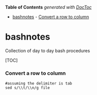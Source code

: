 **Table of Contents**  *generated with [DocToc](http://doctoc.herokuapp.com/)*

- [bashnotes](#)
		- [Convert a row to column](#)


# bashnotes
Collection of day to day bash procedures 

[TOC]

### Convert a row to column 

```
#assuming the delimiter is tab
sed s/\\t/\\n/g file
```
